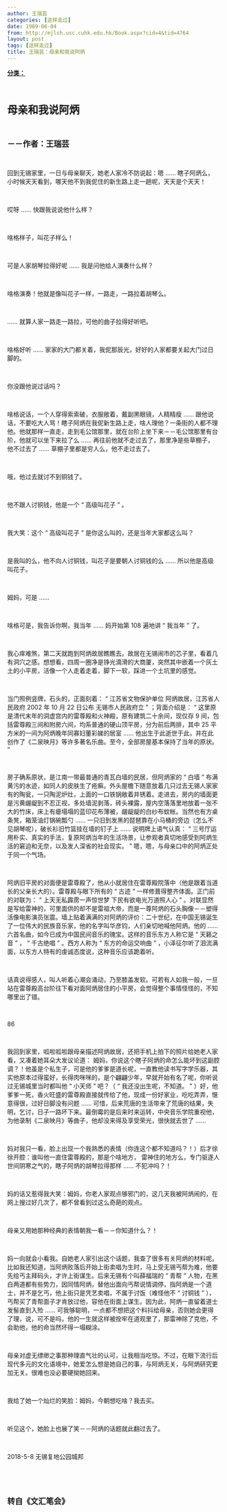 ```yaml
---
author: 王瑞芸
categories: [这样走过]
date: 1989-06-04
from: http://mjlsh.usc.cuhk.edu.hk/Book.aspx?cid=4&tid=4764
layout: post
tags: [这样走过]
title: 王瑞芸：母亲和我说阿炳
---
```


<div style="margin: 15px 10px 10px 0px;">
 <div>
  <span id="ctl00_ContentPlaceHolder1_chapter1_SubjectLabel" style="font-weight:bold;text-decoration:underline;">
   分类：
  </span>
 </div>
 <p class="p1">
  <b>
   <font size="5">
    <span class="s1">
    </span>
    <br/>
   </font>
  </b>
 </p>
 <p class="p2">
  <span class="s1">
   <b>
    <font size="5">
     母亲和我说阿炳
    </font>
   </b>
  </span>
 </p>
 <p class="p1">
  <b>
   <font size="4">
    <span class="s1">
    </span>
    <br/>
   </font>
  </b>
 </p>
 <p class="p2">
  <span class="s1">
   <b>
    <font size="4">
     －－作者：王瑞芸
    </font>
   </b>
  </span>
 </p>
 <p class="p1">
  <span class="s1">
  </span>
  <br/>
 </p>
 <p class="p2">
  <span class="s1">
   回到无锡家里，一日与母亲聊天，她老人家冷不防说起：嗯
  </span>
  <span class="s2">
   ……
  </span>
  <span class="s1">
   瞎子阿炳么，小时候天天看到，哪天他不到我伲住的新生路上走一趟呢，天天是个天天！
  </span>
 </p>
 <p class="p1">
  <span class="s1">
  </span>
  <br/>
 </p>
 <p class="p2">
  <span class="s1">
   哎呀
  </span>
  <span class="s2">
   ……
  </span>
  <span class="s1">
   快跟我说说他什么样？
  </span>
 </p>
 <p class="p1">
  <span class="s1">
  </span>
  <br/>
 </p>
 <p class="p2">
  <span class="s1">
   啥格样子，叫花子样么！
  </span>
 </p>
 <p class="p1">
  <span class="s1">
  </span>
  <br/>
 </p>
 <p class="p2">
  <span class="s1">
   可是人家胡琴拉得好呢
  </span>
  <span class="s2">
   ……
  </span>
  <span class="s1">
   我是问他给人演奏什么样？
  </span>
 </p>
 <p class="p1">
  <span class="s1">
  </span>
  <br/>
 </p>
 <p class="p2">
  <span class="s1">
   啥格演奏！他就是像叫花子一样，一路走，一路拉着胡琴么。
  </span>
 </p>
 <p class="p1">
  <span class="s1">
  </span>
  <br/>
 </p>
 <p class="p2">
  <span class="s2">
   ……
  </span>
  <span class="s1">
   就算人家一路走一路拉，可他的曲子拉得好听吧。
  </span>
 </p>
 <p class="p1">
  <span class="s1">
  </span>
  <br/>
 </p>
 <p class="p2">
  <span class="s1">
   啥格好听
  </span>
  <span class="s2">
   ……
  </span>
  <span class="s1">
   家家的大门都关着，我伲那辰光，好好的人家都要关起大门过日脚的。
  </span>
 </p>
 <p class="p1">
  <span class="s1">
  </span>
  <br/>
 </p>
 <p class="p2">
  <span class="s1">
   你没跟他说过话吗？
  </span>
 </p>
 <p class="p1">
  <span class="s1">
  </span>
  <br/>
 </p>
 <p class="p2">
  <span class="s1">
   啥格说话，一个人穿得索索破，衣服敞着，戴副黑眼镜，人精精瘦
  </span>
  <span class="s2">
   ……
  </span>
  <span class="s1">
   跟他说话，不要吃大人骂！瞎子阿炳在我伲新生路上走，啥人理他？一条街的人都不理他。他就那样一直走，走到毛公馆那里，就在台阶上坐下来－－毛公馆那里有台阶，他就可以坐下来拉了么
  </span>
  <span class="s2">
   ……
  </span>
  <span class="s1">
   再往前他就不走过去了，那里净是些草棚子，他不过去了
  </span>
  <span class="s2">
   ……
  </span>
  <span class="s1">
   草棚子里都是穷人么，他不走过去了。
  </span>
 </p>
 <p class="p1">
  <span class="s1">
  </span>
  <br/>
 </p>
 <p class="p2">
  <span class="s1">
   哦，他过去就讨不到铜钱了。
  </span>
 </p>
 <p class="p1">
  <span class="s1">
  </span>
  <br/>
 </p>
 <p class="p2">
  <span class="s1">
   他不跟人讨铜钱，他是一个
  </span>
  <span class="s2">
   “
  </span>
  <span class="s1">
   高级叫花子
  </span>
  <span class="s2">
   ”
  </span>
  <span class="s1">
   。
  </span>
 </p>
 <p class="p1">
  <span class="s1">
  </span>
  <br/>
 </p>
 <p class="p2">
  <span class="s1">
   我大笑：这个
  </span>
  <span class="s2">
   “
  </span>
  <span class="s1">
   高级叫花子
  </span>
  <span class="s2">
   ”
  </span>
  <span class="s1">
   是你这么叫的，还是当年大家都这么叫？
  </span>
 </p>
 <p class="p1">
  <span class="s1">
  </span>
  <br/>
 </p>
 <p class="p2">
  <span class="s1">
   是我叫的么，他不向人讨铜钱，叫花子是要朝人讨铜钱的么
  </span>
  <span class="s2">
   ……
  </span>
  <span class="s1">
   所以他是高级叫花子。
  </span>
 </p>
 <p class="p1">
  <span class="s1">
  </span>
  <br/>
 </p>
 <p class="p2">
  <span class="s1">
   姆妈，可是
  </span>
  <span class="s2">
   ……
  </span>
 </p>
 <p class="p1">
  <span class="s1">
  </span>
  <br/>
 </p>
 <p class="p2">
  <span class="s1">
   啥格可是，我告诉你啊，我当年
  </span>
  <span class="s2">
   ……
  </span>
  <span class="s1">
   妈开始第
  </span>
  <span class="s2">
   108
  </span>
  <span class="s1">
   遍地讲
  </span>
  <span class="s2">
   “
  </span>
  <span class="s1">
   我当年
  </span>
  <span class="s2">
   ”
  </span>
  <span class="s1">
   了。
  </span>
 </p>
 <p class="p1">
  <span class="s1">
  </span>
  <br/>
 </p>
 <p class="p2">
  <span class="s1">
   我心痒难煞，第二天就跑到阿炳故居瞧瞧去。故居在无锡闹市的芯子里，看着几有洞穴之感。想想看，四周一圈净是铮光滴滑的大商厦，突然其中嵌着一个灰土土的小平房，活像一个人走着走着，脚下一软，踩进一个土坑里的感觉。
  </span>
 </p>
 <p class="p1">
  <span class="s1">
  </span>
  <br/>
 </p>
 <p class="p2">
  <span class="s1">
   当门照例竖牌，石头的，正面刻着：
  </span>
  <span class="s2">
   “
  </span>
  <span class="s1">
   江苏省文物保护单位
  </span>
  <span class="s2">
   <span class="Apple-converted-space">
   </span>
  </span>
  <span class="s1">
   阿炳故居，江苏省人民政府
  </span>
  <span class="s2">
   2002
  </span>
  <span class="s1">
   年
  </span>
  <span class="s2">
   10
  </span>
  <span class="s1">
   月
  </span>
  <span class="s2">
   22
  </span>
  <span class="s1">
   日公布
  </span>
  <span class="s2">
  </span>
  <span class="s1">
   无锡市人民政府立
  </span>
  <span class="s2">
   ”
  </span>
  <span class="s1">
   ；背面介绍是：
  </span>
  <span class="s2">
   “
  </span>
  <span class="s1">
   这里原是清代末年的洞虚宫内的雷尊殿和火神殿，原有建筑二十余间，现仅存
  </span>
  <span class="s2">
   9
  </span>
  <span class="s1">
   间，包括雷尊殿三间和附房六间，均系普通的硬山顶平房，分为前后两排，其中
  </span>
  <span class="s2">
   25
  </span>
  <span class="s1">
   平方米的一间为阿炳晚年同寡妇董彩娣的居室
  </span>
  <span class="s2">
   ……
  </span>
  <span class="s1">
   他出生于此逝世于此，并在此创作了《二泉映月》等许多著名乐曲。至今，全部房屋基本保持了当年的原状。
  </span>
  <span class="s2">
   ”
   <span class="Apple-converted-space">
   </span>
  </span>
 </p>
 <p class="p1">
  <span class="s1">
  </span>
  <br/>
 </p>
 <p class="p2">
  <span class="s1">
   房子确系原状，是江南一带最普通的青瓦白墙的民居，但阿炳家的
  </span>
  <span class="s2">
   “
  </span>
  <span class="s1">
   白墙
  </span>
  <span class="s2">
   ”
  </span>
  <span class="s1">
   布满黄污的水迹，如同人的皮肤生了疮癣。外头屋檐下随意放着几只过去无锡人家家有的陶瓮，一只陶泥炉灶，上面的一口铁锅敞着并锈着。走进去，房内的墙面更是污黄龌龊到不忍正视，多处墙泥剥落，砖头裸露，屋内空落落里地放着一张不大的竹床，床上有瘪塌塌的蓝印花布薄被，龌龊龊的白纱布蚊帐。当然也有方桌条凳，箱笼油灯锅碗瓢勺
  </span>
  <span class="s2">
   ……
  </span>
  <span class="s1">
   一只旧到发黑的琵琶靠在小马桶的旁边（怎么不见胡琴呢），破长衫旧竹篮挂在墙的钉子上
  </span>
  <span class="s2">
   ……
  </span>
  <span class="s1">
   说明牌上语气认真：
  </span>
  <span class="s2">
   “
  </span>
  <span class="s1">
   三号厅运用朴实、真实的手法，复原阿炳当年的生活场景，让参观者真切地感受到阿炳生活的窘迫和无奈，以及发人深省的社会现实。
  </span>
  <span class="s2">
   ”
  </span>
  <span class="s1">
   嗯，嗯，与母亲口中的阿炳正处于同一个气场。
  </span>
 </p>
 <p class="p1">
  <span class="s1">
  </span>
  <br/>
 </p>
 <p class="p2">
  <span class="s1">
   阿炳旧平房的对面便是雷尊殿了，他从小就居住在雷尊殿院落中（他是跟着当道长的父亲长大的）。雷尊殿与眼下所有的
  </span>
  <span class="s2">
   “
  </span>
  <span class="s1">
   古迹
  </span>
  <span class="s2">
   ”
  </span>
  <span class="s1">
   一样修葺得整齐体面。正门前的对联为：
  </span>
  <span class="s2">
   “
  </span>
  <span class="s1">
   上天无私霹雳一声惊世梦
  </span>
  <span class="s2">
   <span class="Apple-converted-space">
   </span>
  </span>
  <span class="s1">
   下民有欲电光万道照人心
  </span>
  <span class="s2">
   ”
  </span>
  <span class="s1">
   。对联显然是写给雷神的，可里面供的却不是雷祖大帝，而是一尊阿炳的石头胸像－－塑得活像电影演员张震。墙上贴着满满的对阿炳的评价：二十世纪，在中国无锡诞生了一位伟大的民族音乐家，他的名字叫华彦钧，人们亲切地喊他阿炳。他的
  </span>
  <span class="s2">
   ……
  </span>
  <span class="s1">
   六首名曲，如今已成为中国民间音乐的瑰宝。这样的音乐东方人称它是
  </span>
  <span class="s2">
   “
  </span>
  <span class="s1">
   天籁之音
  </span>
  <span class="s2">
   ”
  </span>
  <span class="s1">
   ，
  </span>
  <span class="s2">
   “
  </span>
  <span class="s1">
   千古绝唱
  </span>
  <span class="s2">
   ”
  </span>
  <span class="s1">
   。西方人称为
  </span>
  <span class="s2">
   “
  </span>
  <span class="s1">
   东方的命运交响曲
  </span>
  <span class="s2">
   ”
  </span>
  <span class="s1">
   ，小泽征尔听了泪流满面，以东方人特有的虔诚态度说，这种音乐应该跪着听。
  </span>
 </p>
 <p class="p1">
  <span class="s1">
  </span>
  <br/>
 </p>
 <p class="p2">
  <span class="s1">
   话真说得感人，叫人听着心潮会涌动，乃至膝盖发软。可若有人如我一般，一旦站在雷尊殿高台阶往下看对面阿炳居住的小平房，会觉得整个事情怪怪的，不知哪里出了错。
  </span>
 </p>
 <p class="p1">
  <span class="s1">
  </span>
  <br/>
 </p>
 <p class="p3">
  <span class="s1">
   86
  </span>
 </p>
 <p class="p1">
  <span class="s1">
  </span>
  <br/>
 </p>
 <p class="p2">
  <span class="s1">
   我回到家里，呱啦呱啦跟母亲描述阿炳故居，还把手机上拍下的照片给她老人家看，又凑着她耳朵大发议论道：
  </span>
  <span class="s2">
  </span>
  <span class="s1">
   姆妈，你说这个瞎子阿炳的命怎么能坏到这副腔调？！他虽是个私生子，可是他的爹爹是道长呢，一直教他读书写字学乐器，其实他原本过得蛮好，长得肉咪咪的，是个翩翩少年，早就开始有名了呢，你听说过无锡城里当时都叫他
  </span>
  <span class="s2">
   “
  </span>
  <span class="s1">
   小天师
  </span>
  <span class="s2">
   ”
  </span>
  <span class="s1">
   吧？（
  </span>
  <span class="s2">
   “
  </span>
  <span class="s1">
   我还没出生呢，不知道。
  </span>
  <span class="s2">
   ”
  </span>
  <span class="s1">
   ）好，他爹爹一死，香火旺盛的雷尊殿直接就传给了他，现成一份好家业，吃吃弄弄，惬意得很，过好日脚没有问题
  </span>
  <span class="s2">
   ……
  </span>
  <span class="s1">
   可惜，后来荒唐的生活带来了荒唐的结果，失明，乞讨，日子一路坏下来。最倒霉的是后来时来运转，中央音乐学院重视他，为他录制《二泉映月》等曲子，他却没来得及享受荣光，很快就去世了
  </span>
  <span class="s2">
   ……
  </span>
 </p>
 <p class="p1">
  <span class="s1">
  </span>
  <br/>
 </p>
 <p class="p2">
  <span class="s1">
   妈对我只一看，脸上出现一个我熟悉的表情（你连这个都不知道吗？！）后才徐徐开腔：谁叫他一直住雷尊殿的，那是个啥地方，
  </span>
  <span class="s2">
  </span>
  <span class="s1">
   雷神住的地方么，专门驱逐人世间阴寒之气的，瞎子阿炳的胡琴拉得那样
  </span>
  <span class="s2">
   ……
  </span>
  <span class="s1">
   不犯冲吗？！
  </span>
 </p>
 <p class="p1">
  <span class="s1">
  </span>
  <br/>
 </p>
 <p class="p2">
  <span class="s1">
   妈的话又惹得我大笑：姆妈，你老人家观点够邪门的，这几天我被阿炳闹的，在网上搜过好几次了，都不曾看到过这么奇葩的观点。
  </span>
 </p>
 <p class="p1">
  <span class="s1">
  </span>
  <br/>
 </p>
 <p class="p2">
  <span class="s1">
   母亲又用她那种经典的表情朝我一看－－你知道什么？！
  </span>
 </p>
 <p class="p1">
  <span class="s1">
  </span>
  <br/>
 </p>
 <p class="p2">
  <span class="s1">
   妈一向就会小看我。自她老人家引出这个话题，我查了很多有关阿炳的材料呢。比如我还知道，当阿炳败落后开始上街卖唱为生时，马上受无锡丐帮为难，他要先给丐主拜码头，才许上街谋生。后来无锡有个叫薛福瑞的
  </span>
  <span class="s2">
   “
  </span>
  <span class="s1">
   青帮
  </span>
  <span class="s2">
   ”
  </span>
  <span class="s1">
   人物，在黑白两道都有些势力，因同情阿炳，替他出面向丐帮说情调停，指阿炳是一个道士，并不是乞丐，他上街只是凭艺卖唱，不属于讨饭（难怪他不
  </span>
  <span class="s2">
   “
  </span>
  <span class="s1">
   讨铜钱
  </span>
  <span class="s2">
   ”
  </span>
  <span class="s1">
   ），丐帮买了青帮面子才肯放过他，容他在街面上谋生。因为此，阿炳一直留着道士发髻直到入殓
  </span>
  <span class="s2">
   ……
  </span>
  <span class="s1">
   可我够聪明，一点都不想把这个料抖给母亲，否则她会更得了理，说，可不是吗，他的一生就这样被拴牢在道观里了，那雷神除了克他，不会助他，他的命当然坏得一塌糊涂。
  </span>
 </p>
 <p class="p1">
  <span class="s1">
  </span>
  <br/>
 </p>
 <p class="p2">
  <span class="s1">
   母亲对虚无缥缈之事那种理直气壮的认可，让我相当吃惊。不过，在眼下流行后现代多元的文化语境中，她爱怎么想是她自己的事，与阿炳无关，与阿炳研究更加无关。很难也没必要硬拗她回来。
  </span>
 </p>
 <p class="p1">
  <span class="s1">
  </span>
  <br/>
 </p>
 <p class="p2">
  <span class="s1">
   我给了她一个灿烂的笑脸：姆妈，今朝想吃啥？我去买。
  </span>
 </p>
 <p class="p1">
  <span class="s1">
  </span>
  <br/>
 </p>
 <p class="p2">
  <span class="s1">
   听见这个，她脸上也展了笑－－阿炳的话题就此翻过去了。
  </span>
 </p>
 <p class="p1">
  <span class="s1">
  </span>
  <br/>
 </p>
 <p class="p3">
  <span class="s1">
   2018-5-8
  </span>
  <span class="s3">
   无锡复地公园城邦
  </span>
 </p>
 <p class="p1">
  <span class="s1">
  </span>
  <br/>
 </p>
 <p class="p1">
  <b>
   <font size="4">
    <span class="s1">
    </span>
    <br/>
   </font>
  </b>
 </p>
 <p class="p2">
  <span class="s1">
   <b>
    <font size="4">
     转自《文汇笔会》
    </font>
   </b>
  </span>
 </p>
</div>

